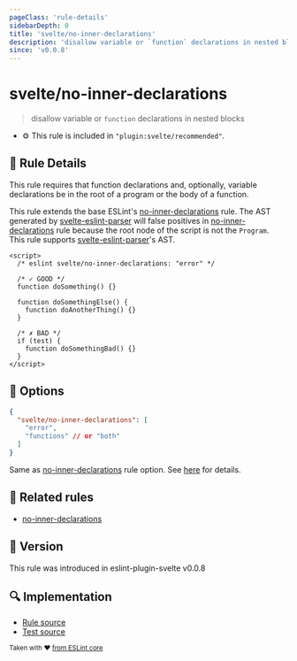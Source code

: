 ```yaml
---
pageClass: 'rule-details'
sidebarDepth: 0
title: 'svelte/no-inner-declarations'
description: 'disallow variable or `function` declarations in nested blocks'
since: 'v0.0.8'
---
```


# svelte/no-inner-declarations

> disallow variable or `function` declarations in nested blocks

- :gear: This rule is included in `"plugin:svelte/recommended"`.

## 📖 Rule Details

This rule requires that function declarations and, optionally, variable declarations be in the root of a program or the body of a function.

This rule extends the base ESLint's [no-inner-declarations] rule. The AST generated by [svelte-eslint-parser] will false positives in [no-inner-declarations] rule because the root node of the script is not the `Program`.  
This rule supports [svelte-eslint-parser]'s AST.

[svelte-eslint-parser]: https://github.com/sveltejs/svelte-eslint-parser

<ESLintCodeBlock>

<!--eslint-skip-->

```svelte
<script>
  /* eslint svelte/no-inner-declarations: "error" */

  /* ✓ GOOD */
  function doSomething() {}

  function doSomethingElse() {
    function doAnotherThing() {}
  }

  /* ✗ BAD */
  if (test) {
    function doSomethingBad() {}
  }
</script>
```

</ESLintCodeBlock>

## 🔧 Options

```json
{
  "svelte/no-inner-declarations": [
    "error",
    "functions" // or "both"
  ]
}
```

Same as [no-inner-declarations] rule option. See [here](https://eslint.org/docs/rules/no-inner-declarations#options) for details.

## :couple: Related rules

- [no-inner-declarations]

[no-inner-declarations]: https://eslint.org/docs/rules/no-inner-declarations

## 🚀 Version

This rule was introduced in eslint-plugin-svelte v0.0.8

## 🔍 Implementation

- [Rule source](https://github.com/sveltejs/eslint-plugin-svelte/blob/main/packages/eslint-plugin-svelte/src/rules/no-inner-declarations.ts)
- [Test source](https://github.com/sveltejs/eslint-plugin-svelte/blob/main/packages/eslint-plugin-svelte/tests/src/rules/no-inner-declarations.ts)

<sup>Taken with ❤️ [from ESLint core](https://eslint.org/docs/rules/no-inner-declarations)</sup>

